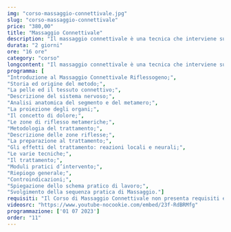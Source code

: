 ```yaml
---
img: "corso-massaggio-connettivale.jpg"
slug: "corso-massaggio-connettivale"
price: "380,00"
title: "Massaggio Connettivale"
description: "Il massaggio connettivale è una tecnica che interviene sugli strati profondi dei tessuti muscolari, dove si accumulano le tossine a causa della pressione e dello stress a cui il nostro corpo è esposto quotidianamente. Questa tecnica permette di sciogliere la tensione e di rilassare i muscoli infiammati, favorendo il rilascio di tossine e una migliore circolazione di ossigeno e sangue nel sistema. Ma non solo. Il massaggio connettivale prende il nome dal sistema connettivo, ovvero il sistema che collega, sostiene e nutre i tessuti dei vari organi del nostro corpo. Agendo su questo sistema, il massaggio connettivale ha un’azione riflessa, che parte dagli strati profondi della pelle e raggiunge un muscolo o un organo in difficoltà. In questo senso, il massaggio connettivale può essere definito anche “riflessogeno”. I benefici del massaggio connettivale sono numerosi: oltre al rilassamento della muscolatura, che favorisce la rigenerazione del nostro organismo, il massaggio connettivale migliora la circolazione sanguigna e linfatica, con effetti positivi su tutto il corpo. Tra questi effetti, possiamo citare la riduzione di tensioni muscolari, crampi e contratture, il rafforzamento del sistema immunitario, l’ossigenazione dei tessuti e quindi un maggiore apporto di elementi nutritivi al nostro organismo, e una sensazione di benessere che ci aiuta a stare meglio con noi stessi e con gli altri."
durata: "2 giorni"
ore: "16 ore"
category: "corso"
longcontent: "Il massaggio connettivale è una tecnica che interviene sugli strati profondi dei tessuti muscolari, dove si accumulano le tossine a causa della pressione e dello stress a cui il nostro corpo è esposto quotidianamente. Questa tecnica permette di sciogliere la tensione e di rilassare i muscoli infiammati, favorendo il rilascio di tossine e una migliore circolazione di ossigeno e sangue nel sistema. Ma non solo. Il massaggio connettivale prende il nome dal sistema connettivo, ovvero il sistema che collega, sostiene e nutre i tessuti dei vari organi del nostro corpo. Agendo su questo sistema, il massaggio connettivale ha un’azione riflessa, che parte dagli strati profondi della pelle e raggiunge un muscolo o un organo in difficoltà. In questo senso, il massaggio connettivale può essere definito anche “riflessogeno”. I benefici del massaggio connettivale sono numerosi: oltre al rilassamento della muscolatura, che favorisce la rigenerazione del nostro organismo, il massaggio connettivale migliora la circolazione sanguigna e linfatica, con effetti positivi su tutto il corpo. Tra questi effetti, possiamo citare la riduzione di tensioni muscolari, crampi e contratture, il rafforzamento del sistema immunitario, l’ossigenazione dei tessuti e quindi un maggiore apporto di elementi nutritivi al nostro organismo, e una sensazione di benessere che ci aiuta a stare meglio con noi stessi e con gli altri."
programma: [
"Introduzione al Massaggio Connettivale Riflessogeno;",
"Storia ed origine del metodo;",
"La pelle ed il tessuto connettivo;",
"Descrizione del sistema nervoso;",
"Analisi anatomica del segmento e del metamero;",
"La proiezione degli organi;",
"Il concetto di dolore;",
"Le zone di riflesso metameriche;",
"Metodologia del trattamento;",
"Descrizione delle zone riflesse;",
"La preparazione al trattamento;",
"Gli effetti del trattamento: reazioni locali e neurali;",
"Le varie tecniche;",
"Il trattamento;",
"Moduli pratici d’intervento;",
"Riepiogo generale;",
"Controindicazioni;",
"Spiegazione dello schema pratico di lavoro;",
"Svolgimento della sequenza pratica di Massaggio."]
requisiti: "Il Corso di Massaggio Connettivale non presenta requisiti ed è un corso aperto a tutti."
videosrc: "https://www.youtube-nocookie.com/embed/23f-RdBRMfg"
programmazione: ['01 07 2023']  
order: "11"
---
```

